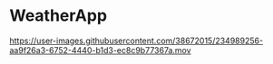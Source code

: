 # WeatherApp





https://user-images.githubusercontent.com/38672015/234989256-aa9f26a3-6752-4440-b1d3-ec8c9b77367a.mov


